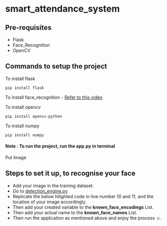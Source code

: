 # smart_attendance_system

## Pre-requisites
- Flask
- Face_Recognition
- OpenCV

## Commands to setup the project
To install flask
```
pip install flask
```
To install face_recognition - [Refer to this video](https://youtu.be/xaDJ5xnc8dc)

To install opencv
```
pip install opencv-python
```
To install numpy
```
pip install numpy
```
#### Note : To run the project, run the app.py in terminal
Put Image

## Steps to set it up, to recognise your face
- Add your image in the training dataset.
- Go to [detection_engine.py](https://github.com/codemasterkapil/smart_attendance_system/blob/main/backend/detection_engine.py)
- Replicate the below hilighted code in line number 10 and 11, and the location of your image accordingly.
- Then add your created variable to the **known_face_encodings** List.
- Then add your actual name to the **known_face_names** List.
- Then run the application as mentioned above and enjoy the process ☺️.
